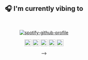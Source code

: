 <!-- ## Hi there 👋

# I'm AbubakarShf - aka HalfProgrammer😉

## ![](https://activity-graph.herokuapp.com/graph?username=AbubakarShf&theme=react-dark&hide_border=true&area=true)

--- 

&nbsp;

<img align="right" src="https://media1.giphy.com/media/13HgwGsXF0aiGY/giphy.gif" width="400" height="300"/>

## About

I'm AbubakarShf, a passionate self-taught Full Stack web developer and a [freelance](https://www.fiverr.com/users/abubakarshf) from Pakistan.
I am a third-year undergraduate student at [National Textile University](https://www.ntu.edu.pk/). I am an aspiring Junior web Developer at [EESTONE](https://www.ee-stone.com/). My other interests aside from web Dev are Backend Development, DevOps and Flutter.

I am also an open-source enthusiast. I learned a lot from the open-source community and I love how collaboration and knowledge sharing happened through open-source.

<ul>
<li>🧐 Learning about serverless architectures, distributed systems, tensorflow 
and Mern Stack.</li>
<li>👨‍💻 Most of my projects are available on <a href="https://github.com/AbubakarShf"   target="_blank">Github</a>.</li>
<li>🥅 2021 Goals: Contribute more to Open Source projects</li>
<li>👯 I’m looking to collaborate on open source/commercial projects</li>
<li>🌐 Visit my <a href="#">porfolio</a> website for complete background and contact.</li>
<li>💬 Ask me about Web Development</li>
<li>📫 How to reach me:
<a href="https://www.facebook.com/abubakar.jutt.5283/">Facebook</a>
</li>
<li>🎉 Fun Fact: 我想学中文。</li>
</ul>

<!--START_SECTION:Abubakar-->
<!--END_SECTION:Abubakar-->
<!-- <p align="center" height='200px'><img  src="https://github-readme-stats.vercel.app/api/top-langs/?username=abubakarshf&layout=compact&show_icons=true&bg_color=0,EFFDF9,CBFFF3,64FFDA&theme=graywhite&hide_title=true" alt="AbubakarShf"/> </p> -->

<h2 align="center">🎧 I'm currently vibing to</h2>
&nbsp;
<div align="center">
  
[![spotify-github-profile](https://spotify-github-profile.vercel.app/api/view?uid=zyppyukmmmxft960nxzzv1al0&cover_image=true&theme=default)](https://spotify-github-profile.vercel.app/api/view?uid=zyppyukmmmxft960nxzzv1al0&redirect=true)

<div>
<p align="center">
<a href="https://codesandbox.io/u/AbubakarShf" target="blank"><img align="center" src="https://cdn.jsdelivr.net/npm/simple-icons@3.0.1/icons/codepen.svg" alt="AbubakarShf" height="22" width="22" /></a>
<a href="https://wa.me/923216022930" target="blank"><img align="center" src="https://cdn.jsdelivr.net/npm/simple-icons@v3/icons/whatsapp.svg" alt="AbubakarShf" height="22" width="22" /></a>
<!-- <a href="https://dev.to/AbubakarShf" target="blank"><img align="center" src="https://cdn.jsdelivr.net/npm/simple-icons@3.0.1/icons/dev-dot-to.svg" alt="AbubakarShf" height="22" width="22" /></a> -->
<!-- <a href="https://twitter.com/0x00CCSec" target="blank"><img align="center" src="https://cdn.jsdelivr.net/npm/simple-icons@3.0.1/icons/twitter.svg" alt="AbubakarShf" height="22" width="22" /></a> -->
<a href="https://www.facebook.com/abubakar.jutt.5283/" target="blank"><img align="center" src="https://cdn.jsdelivr.net/npm/simple-icons@3.0.1/icons/facebook.svg" alt="AbubakarShf" height="22" width="22" /></a>
<a href="https://www.linkedin.com/in/abubakar-shf-57097b181/" target="blank"><img align="center" src="https://cdn.jsdelivr.net/npm/simple-icons@3.0.1/icons/linkedin.svg" alt="AbubakarShf" height="22" width="22" /></a>
<a href="https://stackoverflow.com/users/15432363/abubakar-shafique" target="blank"><img align="center" src="https://cdn.jsdelivr.net/npm/simple-icons@3.0.1/icons/stackoverflow.svg" alt="AbubakarShf" height="22" width="22" /></a>
<!-- <a href="https://www.reddit.com/user/dannychukz15/" target="blank"><img align="center" src="https://cdn.jsdelivr.net/npm/simple-icons@v3/icons/reddit.svg" alt="AbubakarShf" height="22" width="22" /></a> -->
<!-- <a href="https://t.me/AbubakarShf" target="blank"><img align="center" src="https://cdn.jsdelivr.net/npm/simple-icons@v3/icons/telegram.svg" alt="AbubakarShf" height="22" width="22" /></a> -->
<!-- <a href="https://instagram.com/AbubakarShf" target="blank"><img align="center" src="https://cdn.jsdelivr.net/npm/simple-icons@3.0.1/icons/instagram.svg" alt="AbubakarShf" height="22" width="22" /></a> -->
</p>
-->
